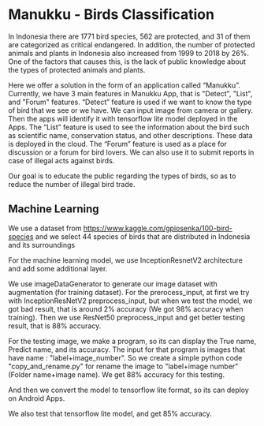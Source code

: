 # Manukku - Birds Classification

In Indonesia there are 1771 bird species, 562 are protected, and 31 of them are categorized as critical endangered. In addition, the number of protected animals and plants in Indonesia also increased from 1999 to 2018 by 26%. One of the factors that causes this, is the lack of public knowledge about the types of protected animals and plants.

Here we offer a solution in the form of an application called “Manukku”. Currently, we have 3 main features in Manukku App, that is "Detect", "List", and "Forum" features. “Detect” feature is used if we want to know the type of bird that we see or we have. We can input image from camera or gallery. Then the apps will identify it with tensorflow lite model deployed in the Apps. The “List” feature is used to see the information about the bird such as scientific name, conservation status, and other descriptions. These data is deployed in the cloud. The “Forum” feature is used as a place for discussion or a forum for bird lovers. We can also use it to submit reports in case of illegal acts against birds.

Our goal is to educate the public regarding the types of birds, so as to reduce the number of illegal bird trade.

## Machine Learning
We use a dataset from https://www.kaggle.com/gpiosenka/100-bird-species and we select 44 species of birds that are distributed in Indonesia and its surroundings

For the machine learning model, we use InceptionResnetV2 architecture and add some additional layer.

We use imageDataGenerator to generate our image dataset with augmentation (for training dataset). For the prerocess_input, at first we try with InceptionResNetV2 preprocess_input, but when we test the model, we got bad result, that is around 2% accuracy (We got 98% accuracy when training). Then we use ResNet50 preprocess_input and get better testing result, that is 88% accuracy.

For the testing image, we make a program, so its can display the True name, Predict name, and its accuracy. The input for that program is images that have name : "label+image_number". So we create a simple python code "copy_and_rename.py" for rename the image to "label+image number" (Folder name+image name). We get 88% accuracy for this testing.

And then we convert the model to tensorflow lite format, so its can deploy on Android Apps.

We also test that tensorflow lite model, and get 85% accuracy.

